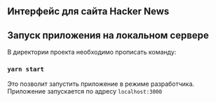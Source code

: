 ## Интерфейс для сайта Hacker News


## Запуск приложения на локальном сервере

В директории проекта необходимо прописать команду: 

### `yarn start`

Это позволит запустить приложение в режиме разработчика. Приложение запускается по адресу `localhost:3000` 

